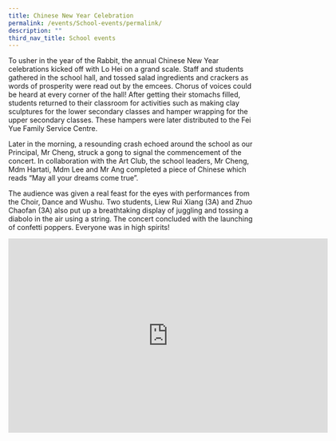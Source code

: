```yaml
---
title: Chinese New Year Celebration
permalink: /events/School-events/permalink/
description: ""
third_nav_title: School events
---
```

To usher in the year of the Rabbit, the annual Chinese New Year celebrations kicked off with Lo Hei on a grand scale. Staff and students gathered in the school hall, and tossed salad ingredients and crackers as words of prosperity were read out by the emcees. Chorus of voices could be heard at every corner of the hall! After getting their stomachs filled, students returned to their classroom for activities such as making clay sculptures for the lower secondary classes and hamper wrapping for the upper secondary classes. These hampers were later distributed to the Fei Yue Family Service Centre.

Later in the morning, a resounding crash echoed around the school as our Principal, Mr Cheng, struck a gong to signal the commencement of the concert. In collaboration with the Art Club, the school leaders, Mr Cheng, Mdm Hartati, Mdm Lee and Mr Ang completed a piece of Chinese which reads “May all your dreams come true”. 

The audience was given a real feast for the eyes with performances from the Choir, Dance and Wushu. Two students, Liew Rui Xiang (3A) and Zhuo Chaofan (3A) also put up a breathtaking display of juggling and tossing a diabolo in the air using a string. The concert concluded with the launching of confetti poppers. Everyone was in high spirits!

<iframe allowfullscreen="true" height="389" width="640" frameborder="0" src="https://docs.google.com/presentation/d/e/2PACX-1vTzWyPbMwbb8wq4YePUA5NyKi81m-fvWVUlKl2Dtmz256wHBvTaec9v1HpFMmKvkg/embed?start=false&amp;loop=false&amp;delayms=3000"></iframe>